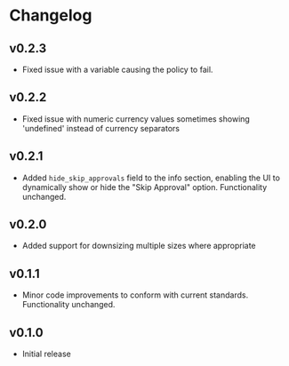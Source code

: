 # Changelog

## v0.2.3

- Fixed issue with a variable causing the policy to fail.

## v0.2.2

- Fixed issue with numeric currency values sometimes showing 'undefined' instead of currency separators

## v0.2.1

- Added `hide_skip_approvals` field to the info section, enabling the UI to dynamically show or hide the "Skip Approval" option. Functionality unchanged.

## v0.2.0

- Added support for downsizing multiple sizes where appropriate

## v0.1.1

- Minor code improvements to conform with current standards. Functionality unchanged.

## v0.1.0

- Initial release
